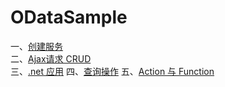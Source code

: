 # ODataSample
一、<a href="http://www.cnblogs.com/Fengger/p/4958658.html" target="_blank">创建服务</a><br/>
二、<a href="http://www.cnblogs.com/Fengger/p/4958728.html" target="_blank">Ajax请求 CRUD</a><br/>
三、<a href="http://www.cnblogs.com/Fengger/p/4959105.html" target="_blank">.net 应用</a>
四、<a href="http://www.cnblogs.com/Fengger/p/4959502.html" target="_blank">查询操作</a>
五、<a href="http://www.cnblogs.com/Fengger/p/4960353.html" target="_blank">Action 与 Function</a>
